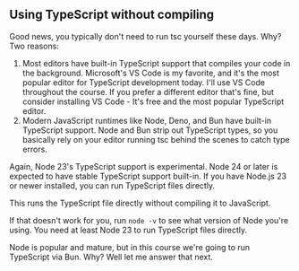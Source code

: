 ## Using TypeScript without compiling

Good news, you typically don't need to run tsc yourself these days. Why? Two reasons:

1. Most editors have built-in TypeScript support that compiles your code in the background. Microsoft's VS Code is my favorite, and it's the most popular editor for TypeScript development today. I'll use VS Code throughout the course. If you prefer a different editor that's fine, but consider installing VS Code - It's free and the most popular TypeScript editor.
2. Modern JavaScript runtimes like Node, Deno, and Bun have built-in TypeScript support. Node and Bun strip out TypeScript types, so you basically rely on your editor running tsc behind the scenes to catch type errors.

Again, Node 23's TypeScript support is experimental. Node 24 or later is expected to have stable TypeScript support built-in. If you have Node.js 23 or newer installed, you can run TypeScript files directly.

This runs the TypeScript file directly without compiling it to JavaScript.

If that doesn't work for you, run `node -v` to see what version of Node you're using. You need at least Node 23 to run TypeScript files directly.

Node is popular and mature, but in this course we're going to run TypeScript via Bun. Why? Well let me answer that next.
